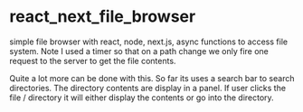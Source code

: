 # react_next_file_browser
simple file browser with react, node, next.js, async functions to access file system. Note I used a timer so that on a path change we only fire one request to the server to get the file contents.

Quite a lot more can be done with this. So far its uses a search bar to search directories. The directory contents are display in a panel. If user clicks the file / directory it will either display the contents or go into the directory. 


